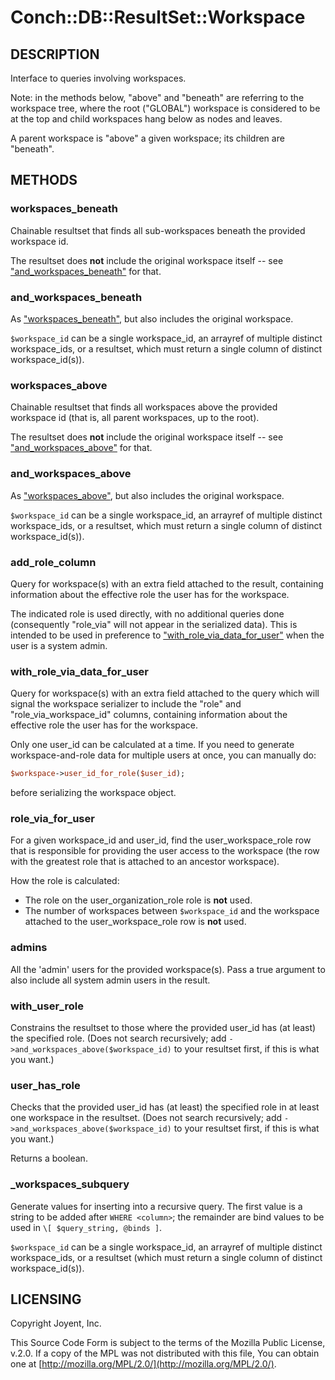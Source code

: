 # Conch::DB::ResultSet::Workspace

## DESCRIPTION

Interface to queries involving workspaces.

Note: in the methods below, "above" and "beneath" are referring to the workspace tree,
where the root ("GLOBAL") workspace is considered to be at the top and child
workspaces hang below as nodes and leaves.

A parent workspace is "above" a given workspace; its children are "beneath".

## METHODS

### workspaces\_beneath

Chainable resultset that finds all sub-workspaces beneath the provided workspace id.

The resultset does **not** include the original workspace itself -- see
["and\_workspaces\_beneath"](#and_workspaces_beneath) for that.

### and\_workspaces\_beneath

As ["workspaces\_beneath"](#workspaces_beneath), but also includes the original workspace.

`$workspace_id` can be a single workspace\_id, an arrayref of multiple distinct workspace\_ids,
or a resultset, which must return a single column of distinct workspace\_id(s)).

### workspaces\_above

Chainable resultset that finds all workspaces above the provided workspace id (that is, all
parent workspaces, up to the root).

The resultset does **not** include the original workspace itself -- see
["and\_workspaces\_above"](#and_workspaces_above) for that.

### and\_workspaces\_above

As ["workspaces\_above"](#workspaces_above), but also includes the original workspace.

`$workspace_id` can be a single workspace\_id, an arrayref of multiple distinct workspace\_ids,
or a resultset, which must return a single column of distinct workspace\_id(s)).

### add\_role\_column

Query for workspace(s) with an extra field attached to the result, containing information about
the effective role the user has for the workspace.

The indicated role is used directly, with no additional queries done (consequently "role\_via"
will not appear in the serialized data). This is intended to be used in preference to
["with\_role\_via\_data\_for\_user"](#with_role_via_data_for_user) when the user is a system admin.

### with\_role\_via\_data\_for\_user

Query for workspace(s) with an extra field attached to the query which will signal the
workspace serializer to include the "role" and "role\_via\_workspace\_id" columns, containing
information about the effective role the user has for the workspace.

Only one user\_id can be calculated at a time. If you need to generate workspace-and-role data
for multiple users at once, you can manually do:

```perl
$workspace->user_id_for_role($user_id);
```

before serializing the workspace object.

### role\_via\_for\_user

For a given workspace\_id and user\_id, find the user\_workspace\_role row that is responsible for
providing the user access to the workspace (the row with the greatest role that is attached to
an ancestor workspace).

How the role is calculated:

- The role on the user\_organization\_role role is **not** used.
- The number of workspaces between `$workspace_id` and the workspace attached to the
user\_workspace\_role row is **not** used.

### admins

All the 'admin' users for the provided workspace(s).  Pass a true argument to also include all
system admin users in the result.

### with\_user\_role

Constrains the resultset to those where the provided user\_id has (at least) the specified role.
(Does not search recursively; add `->and_workspaces_above($workspace_id)` to your
resultset first, if this is what you want.)

### user\_has\_role

Checks that the provided user\_id has (at least) the specified role in at least one workspace in
the resultset. (Does not search recursively; add `->and_workspaces_above($workspace_id)`
to your resultset first, if this is what you want.)

Returns a boolean.

### \_workspaces\_subquery

Generate values for inserting into a recursive query.
The first value is a string to be added after `WHERE <column>`; the remainder are bind
values to be used in `\[ $query_string, @binds ]`.

`$workspace_id` can be a single workspace\_id, an arrayref of multiple distinct workspace\_ids,
or a resultset (which must return a single column of distinct workspace\_id(s)).

## LICENSING

Copyright Joyent, Inc.

This Source Code Form is subject to the terms of the Mozilla Public License,
v.2.0. If a copy of the MPL was not distributed with this file, You can obtain
one at [http://mozilla.org/MPL/2.0/](http://mozilla.org/MPL/2.0/).
